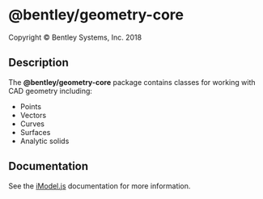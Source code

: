 ﻿# @bentley/geometry-core

Copyright © Bentley Systems, Inc. 2018

## Description

The __@bentley/geometry-core__ package contains classes for working with CAD geometry including:

* Points
* Vectors
* Curves
* Surfaces
* Analytic solids

## Documentation

See the [iModel.js](https://www.imodeljs.org) documentation for more information.
